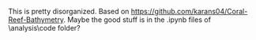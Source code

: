 This is pretty disorganized. Based on https://github.com/karans04/Coral-Reef-Bathymetry. Maybe the good stuff is in the .ipynb files of \analysis\code folder?
